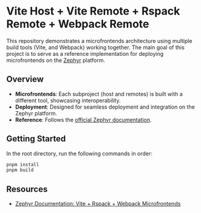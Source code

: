 # Vite Host + Vite Remote + Rspack Remote + Webpack Remote

This repository demonstrates a microfrontends architecture using multiple build tools (Vite, and Webpack) working together. The main goal of this project is to serve as a reference implementation for deploying microfrontends on the [Zephyr](https://zephyr-cloud.io/) platform.

## Overview

- **Microfrontends**: Each subproject (host and remotes) is built with a different tool, showcasing interoperability.
- **Deployment**: Designed for seamless deployment and integration on the Zephyr platform.
- **Reference**: Follows the [official Zephyr documentation](https://docs.zephyr-cloud.io/recipes/vite-rspack-webpack-mf).

## Getting Started

In the root directory, run the following commands in order:

```bash
pnpm install
pnpm build
```

## Resources

- [Zephyr Documentation: Vite + Rspack + Webpack Microfrontends](https://docs.zephyr-cloud.io/recipes/vite-rspack-webpack-mf)
